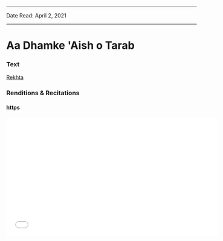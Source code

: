 
---

Date Read: April 2, 2021

---


# Aa Dhamke 'Aish o Tarab


### Text

[Rekhta](https://www.rekhta.org/nazms/holii-aa-dhamke-aish-o-tarab-kyaa-kyaa-jab-husn-dikhaayaa-holii-ne-nazeer-akbarabadi-nazms?lang=ur)

### Renditions & Recitations

#### https

<iframe width="560" height="315" src="//www.youtube.com/embed/pmZtdBE3rSc" title="YouTube video player" frameborder="0" allow="accelerometer; autoplay; clipboard-write; encrypted-media; gyroscope; picture-in-picture" allowfullscreen></iframe>

